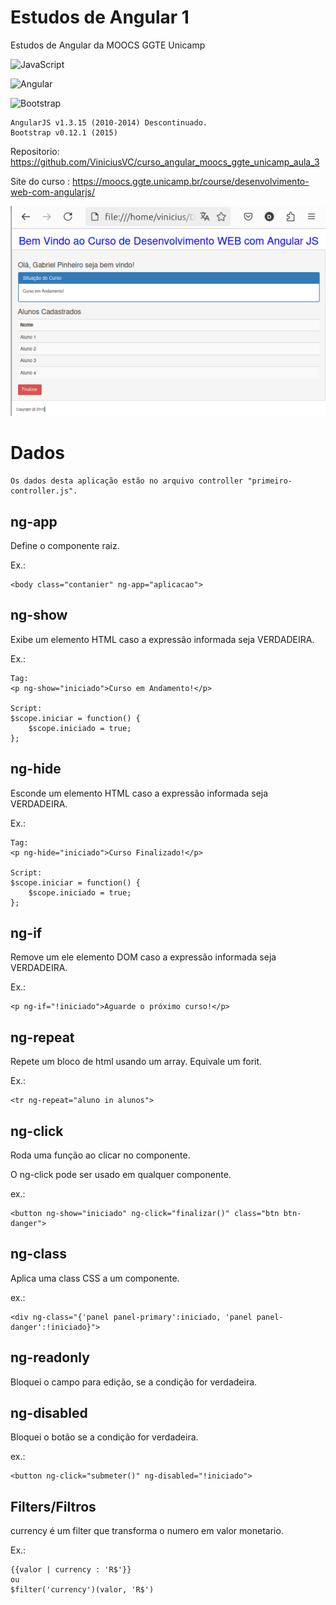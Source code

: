 # Estudos de Angular 1

Estudos de Angular da MOOCS GGTE Unicamp

![JavaScript](https://img.shields.io/badge/JavaScript-F7DF1E?style=for-the-badge&logo=javascript&logoColor=black)

![Angular](https://img.shields.io/badge/Angular-DD0031?style=for-the-badge&logo=angular&logoColor=white)

![Bootstrap](https://img.shields.io/badge/-boostrap-0D1117?style=for-the-badge&logo=bootstrap&labelColor=0D1117)

```
AngularJS v1.3.15 (2010-2014) Descontinuado.
Bootstrap v0.12.1 (2015)
```

Repositorio: https://github.com/ViniciusVC/curso_angular_moocs_ggte_unicamp_aula_3

Site do curso : https://moocs.ggte.unicamp.br/course/desenvolvimento-web-com-angularjs/

![HTML AngularJS v1](./img/screenshot_index_html.png "screenshot")

# Dados
```
Os dados desta aplicação estão no arquivo controller "primeiro-controller.js".
```

## ng-app
Define o componente raiz.

Ex.:
```
<body class="contanier" ng-app="aplicacao">
```

## ng-show

Exibe um elemento HTML caso a expressão informada seja VERDADEIRA.

Ex.:
```
Tag:
<p ng-show="iniciado">Curso em Andamento!</p>

Script:
$scope.iniciar = function() {
	$scope.iniciado = true;
};
```

## ng-hide

Esconde um elemento HTML caso a expressão informada seja VERDADEIRA.

Ex.:
```
Tag:
<p ng-hide="iniciado">Curso Finalizado!</p>

Script:
$scope.iniciar = function() {
	$scope.iniciado = true;
};
```

## ng-if
Remove um ele elemento DOM caso a expressão informada seja VERDADEIRA.

Ex.:
```
<p ng-if="!iniciado">Aguarde o próximo curso!</p>
```

## ng-repeat

Repete um bloco de html usando um array.
Equivale um forit.

Ex.:
```
<tr ng-repeat="aluno in alunos">
```

## ng-click

Roda uma função ao clicar no componente.

O ng-click pode ser usado em qualquer componente.

ex.:
```
<button ng-show="iniciado" ng-click="finalizar()" class="btn btn-danger">
```

## ng-class
Aplica uma class CSS a um componente.

ex.: 
```
<div ng-class="{'panel panel-primary':iniciado, 'panel panel-danger':!iniciado}">
```

## ng-readonly
Bloquei o campo para edição, se a condição for verdadeira.

## ng-disabled
Bloquei o botão se a condição for verdadeira.

ex.:
```
<button ng-click="submeter()" ng-disabled="!iniciado">
```

## Filters/Filtros

currency é um filter que transforma o numero em valor monetario.

Ex.:
```
{{valor | currency : 'R$'}}
ou
$filter('currency')(valor, 'R$')
```